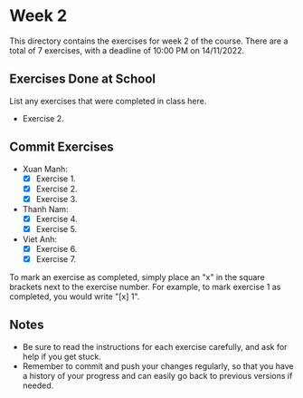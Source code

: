 # Week 2

This directory contains the exercises for week 2 of the course. There are a total of 7 exercises, with a deadline of 10:00 PM on 14/11/2022.

## Exercises Done at School

List any exercises that were completed in class here.

- Exercise 2.

## Commit Exercises

- Xuan Manh:
  - [x] Exercise 1.
  - [x] Exercise 2.
  - [x] Exercise 3.
- Thanh Nam:
  - [x] Exercise 4.
  - [x] Exercise 5.
- Viet Anh:
  - [x] Exercise 6.
  - [x] Exercise 7.

To mark an exercise as completed, simply place an "x" in the square brackets next to the exercise number. For example, to mark exercise 1 as completed, you would write "[x] 1".

## Notes

- Be sure to read the instructions for each exercise carefully, and ask for help if you get stuck.
- Remember to commit and push your changes regularly, so that you have a history of your progress and can easily go back to previous versions if needed.
